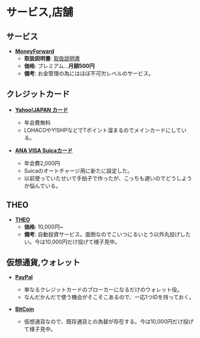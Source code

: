 サービス,店舗
====

サービス
----

- [**MoneyForward**](https://moneyforward.com)
  - **取扱説明書**: [取扱説明書](https://moneyforward.com/howto)
  - **価格**: プレミアム...**月額500円**
  - **備考**: お金管理の為にはほぼ不可欠レベルのサービス。

クレジットカード
----

- [**Yahoo!JAPAN カード**](https://card.yahoo.co.jp)
  - 年会費無料
  - LOHACOやY!SHPなどでTポイント溜まるのでメインカードにしている。

- [**ANA VISA Suicaカード**](https://www.smbc-card.com/nyukai/affiliate/anasuica/index.jsp)
  - 年会費2,000円
  - Suicaのオートチャージ用に新たに設定した。
  - 以前使っていたせいで手拍子で作ったが、こっちも遅いのでどうしようか悩んでいる。

THEO
----

- [**THEO**](https://theo.blue)
  - **価格**: 10,000円~
  - **備考**: 自動投資サービス。面倒なのでこいつにるいとう以外丸投げしたい。今は10,000円だけ投げて様子見中。

仮想通貨,ウォレット
----

- [**PayPal**](https://www.paypal.com/jp/webapps/mpp/home)
  - 単なるクレジットカードのブローカーになるだけのウォレット役。
  - なんだかんだで使う機会がそこそこあるので、一応1つIDを持っておく。

- [**BitCoin**](https://bitcoin.org/ja/)
  - 仮想通貨なので、既存通貨との為替が存在する。今は10,000円だけ投げて様子見中。

